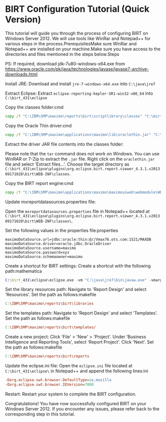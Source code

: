 # BIRT Configuration Tutorial (Quick Version)

This tutorial will guide you through the process of configuring BIRT on Windows Server 2012. We will use tools like WinRar and Notepad++ for various steps in the process.PrerequisitesMake sure WinRar and Notepad++ are installed on your machine.Make sure you have access to the directories and files mentioned in the steps below.Steps

PS: If required, download jdk-7u80-windows-x64.exe from https://www.oracle.com/pk/java/technologies/javase/javase7-archive-downloads.html


Install JRE: Download and install ```jre-7-windows-x64.exe``` into ```C:\java\jre7```

Extract Eclipse: Extract ```eclipse-reporting-kepler-SR1-win32-x86_64``` into ```C:\birt_431\eclipse```

Copy the classes folder:cmd
```cmd
copy /Y "C:\IBM\SMP\maximo\reports\birt\scriptlibrary\classes" "C:\birt_431\eclipse\plugins\org.eclipse.birt.report.viewer_4.3.1.v201309171028\birt\WEB-INF\"
```

Copy the Oracle Thin driver:cmd
```cmd
copy /Y "C:\IBM\SMP\maximo\applications\maximo\lib\oraclethin.jar" "C:\birt_431\eclipse\plugins\org.eclipse.birt.report.viewer_4.3.1.v201309171028\birt\WEB-INF\lib\"
```

Extract the driver JAR file contents into the classes folder:

Please note that the ```tar``` command does not work on Windows. You can use WinRAR or 7-Zip to extract the ```.jar``` file. Right click on the ```oraclethin.jar``` file and select 'Extract files...'. Choose the target directory as ```C:\birt_431\eclipse\plugins\org.eclipse.birt.report.viewer_4.3.1.v201309171028\birt\WEB-INF\classes```.

Copy the BIRT report engine:cmd
```cmd
copy /Y "C:\IBM\SMP\maximo\applications\maximo\maximouiweb\webmodule\WEB-INF\birt\platform\plugins\org.eclipse.birt.report.engine_4.3.1.v201309161141.jar" "C:\birt_431\eclipse\plugins\"
```

Update mxreportdatasources.properties file:

Open the ```mxreportdatasources.properties``` file in Notepad++ located at ```C:\birt_431\eclipse\plugins\org.eclipse.birt.report.viewer_4.3.1.v201309171028\birt\WEB-INF\classes\```.

Set the following values in the properties file:properties
```properties
maximoDataSource.url=jdbc:oracle:thin:@//Vmax76.ots.com:1521/MAXDB
maximoDataSource.driver=oracle.jdbc.OracleDriver
maximoDataSource.username=maximo
maximoDataSource.password=xyz
maximoDataSource.schemaowner=maximo
```

Create a shortcut for BIRT settings: Create a shortcut with the following path:mathematica
```mathematica
C:\birt_431\eclipse\eclipse.exe -vm "C:\java\jre7\bin\javaw.exe" -vmargs -Xmx512m
```

Set the library resources path: Navigate to 'Report Design' and select 'Resources'. Set the path as follows:makefile
```makefile
C:\IBM\SMP\maximo\reports\birt\libraries
```

Set the templates path: Navigate to 'Report Design' and select 'Templates'. Set the path as follows:makefile
```makefile
C:\IBM\SMP\maximo\reports\birt\templates/
```

Create a new project: Click 'File' &gt; 'New' &gt; 'Project'. Under 'Business Intelligence and Reporting Tools', select 'Report Project'. Click 'Next'. Set the path as follows:makefile
```makefile
C:\IBM\SMP\maximo\reports\birt\reports 
```

Update the eclipse.ini file: Open the ```eclipse.ini``` file located at ```C:\birt_431\eclipse\``` in Notepad++ and append the following lines:ini
```ini
-Dorg.eclipse.swt.browser.DefaultType=ie,mozilla 
-Dorg.eclipse.swt.browser.IEVersion=7000 
```

Restart: Restart your system to complete the BIRT configuration.

Congratulations! You have now successfully configured BIRT on your Windows Server 2012. If you encounter any issues, please refer back to the corresponding step in this tutorial.


